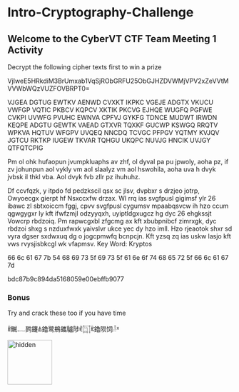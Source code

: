 # Intro-Cryptography-Challenge

## Welcome to the CyberVT CTF Team Meeting 1 Activity
Decrypt the following cipher texts first to win a prize 

VjIweE5HRkdiM3BrUmxab1VqSjRObGRFU25ObGJHZDVWMjVPV2xZeVVtMVVWbWQzVUZFOVBRPT0=

VJGEA DGTUG EWTKV AENWD CVXKT IKPKC VGEJE ADGTX VKUCU VWFGP VQTIC PKBCV KQPCV XKTIK PKCVG EJHQE WUGFQ PGFWE CVKPI UVWFG PVUHC EWNVA CPFVJ GYKFG TDNCE MUDWT IRWDN KEQPE ADGTU GEWTK VAEAD GTXVR TQXKF GUCWP KSWGQ RRQTV WPKVA HQTUV WFGPV UVQEQ NNCDQ TCVGC PFPGV YQTMY KVJQV JGTCU RKTKP IUGEW TKVAR TQHGU UKQPC NUVJG HNCIK UVJGY QTFQTCPIG

Pm ol ohk hufaopun jvumpkluaphs av zhf, ol dyval pa pu jpwoly, aoha pz, if zv johunpun aol vykly vm aol slaalyz vm aol hswohila, aoha uva h dvyk jvbsk il thkl vba. Aol dvyk fvb zllr pz ihuhuhz.

Df ccvfqzk, y itpdo fd pedzkscil qsx sc jlsv, dvpbxr s drzjeo jotrp, Owyoecgx gierpt hf Nsxccxfw drzax. Wl rrq ias svgfpusl gigimsf ylr 26 ibawc zl sbtxoiccm fggj, cpvv svgfpusl cygumsv mpaabqsvcw ih hzo ccum qgwgygxr ly kft ifwfzmjl odzyyqxh, uyiptldgxugcz hg dyc 26 ehgkssjt Vowcrp rbdzoiq. Pm rapwcgxbl zfgcmg ax kft xbubpnibcf zimrxgk, dyc rbdzoi shxg s nzduxfwxk yaivslvr ukce yec dy hzo imll. Hzo rjeaotok shxr sd vyra dgser sxdwxuq dg o jogcpmwfq bcnpcjn. Kft yzsq zq ias uskw lasjo kft vws rvysjisbkcgl wk vfapmsv. 
Key Word: Kryptos

66 6c 61 67 7b 54 68 69 73 5f 69 73 5f 61 6e 6f 74 68 65 72 5f 66 6c 61 67 7d

bdc87b9c894da5168059e00ebffb9077

### Bonus
Try and crack these too if you have time

ꍦ鱡𓉻鹨鑳𐙯鑥鹭鵧鑴驢陟ꍟ𓉩ꍴ鑥陨饲𓁥ᕽ

<img width="100" height="100" alt="hidden" src="https://github.com/user-attachments/assets/2f3ab389-1740-47cf-bbae-fc9cd368932c" />
